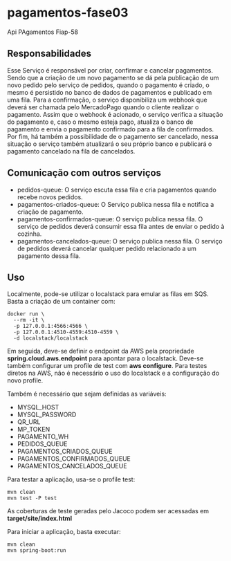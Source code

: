 # pagamentos-fase03
Api PAgamentos Fiap-58


## Responsabilidades
Esse Serviço é responsável por criar, confirmar e cancelar pagamentos.
Sendo que a criação de um novo pagamento se dá pela publicação de 
um novo pedido pelo serviço de pedidos, quando o pagamento é criado,
o mesmo é persistido no banco de dados de pagamentos e publicado em
uma fila. Para a confirmação, o serviço disponibiliza um webhook
que deverá ser chamada pelo MercadoPago quando o cliente realizar o pagamento.
Assim que o webhook é acionado, o serviço verifica a situação do
pagamento e, caso o mesmo esteja pago, atualiza o banco de 
pagamento e envia o pagamento confirmado para a fila de confirmados.
Por fim, há também a possibilidade de o pagamento ser cancelado, nessa
situação o serviço também atualizará o seu próprio banco e publicará
o pagamento cancelado na fila de cancelados.

## Comunicação com outros serviços
- pedidos-queue: O serviço escuta essa fila e cria pagamentos quando recebe novos pedidos.
- pagamentos-criados-queue: O Serviço publica nessa fila e notifica a criação de pagamento.
- pagamentos-confirmados-queue: O serviço publica nessa fila. O serviço de pedidos deverá consumir essa fila antes de enviar o pedido à cozinha.
- pagamentos-cancelados-queue: O serviço publica nessa fila. O serviço de pedidos deverá cancelar qualquer pedido relacionado a um pagamento dessa fila.

## Uso
Localmente, pode-se utilizar o localstack para emular as filas em SQS. Basta
a criação de um container com:
```
docker run \
  --rm -it \
  -p 127.0.0.1:4566:4566 \
  -p 127.0.0.1:4510-4559:4510-4559 \
  -d localstack/localstack
```

Em seguida, deve-se definir o endpoint da AWS pela propriedade 
**spring.cloud.aws.endpoint** para apontar para o localstack.
Deve-se também configurar um profile de test com **aws configure**.
Para testes diretos na AWS, não é necessário o uso do localstack 
e a configuração do novo profile.

Também é necessário que sejam definidas as variáveis:
- MYSQL_HOST
- MYSQL_PASSWORD
- QR_URL
- MP_TOKEN
- PAGAMENTO_WH
- PEDIDOS_QUEUE
- PAGAMENTOS_CRIADOS_QUEUE
- PAGAMENTOS_CONFIRMADOS_QUEUE
- PAGAMENTOS_CANCELADOS_QUEUE

Para testar a aplicação, usa-se o profile test:
``` 
mvn clean
mvn test -P test
```

As coberturas de teste geradas pelo Jacoco podem ser acessadas em
**target/site/index.html**

Para iniciar a aplicação, basta executar:
```
mvn clean
mvn spring-boot:run
```